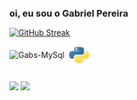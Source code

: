 ### oi, eu sou o Gabriel Pereira 

<div>

[![GitHub Streak](http://github-readme-streak-stats.herokuapp.com?user=gabrielPnunes&theme=midnight-purple)](https://git.io/streak-stats)

</div>


<div style="display= inline_block">
  <img align="center" alt="Gabs-MySql" height="63" width="65" src="https://cdn.jsdelivr.net/gh/devicons/devicon/icons/mysql/mysql-original-wordmark.svg">
  <img align="center" alt="Gabs-Python" height="35" width="45" src="https://raw.githubusercontent.com/devicons/devicon/master/icons/python/python-original.svg">  
</div>
 
##
 
<div>
  <a href = "gabrielperenunes@gmail.com"><img src="https://img.shields.io/badge/-Gmail-%23333?style=for-the-badge&logo=gmail&logoColor=white" target="_blank"></a>
  <a href = "https://www.instagram.com/gabs_ceifa/"><img src="https://img.shields.io/badge/Instagram-E4405F?style=for-the-badge&logo=instagram&logoColor=white" target"=_blank"></a>
          
</div>
